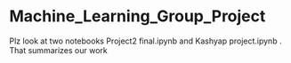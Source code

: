 # Machine_Learning_Group_Project

Plz look at two notebooks Project2 final.ipynb and Kashyap project.ipynb . That summarizes our work
